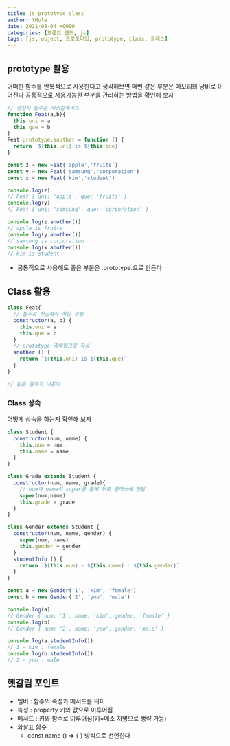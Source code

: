 ```yaml
---
title: js-prototype-class
author: YHole
date: 2021-08-04 +0900
categories: [프론트 엔드, js]
tags: [js, object, 프로토타입, prototype, class, 클래스]
---
```


## prototype 활용

어떠한 함수를 반복적으로 사용한다고 생각해보면
매번 같은 부분은 메모리의 낭비로 이어진다
공통적으로 사용가능한 부분을 관리하는 방법을 확인해 보자


```javascript
// 생성자 함수는 파스칼케이스
function Feat(a,b){
  this.uni = a
  this.que = b    
}
Feat.prototype.another = function () {
  return `${this.uni} is ${this.que}`
}

const z = new Feat('apple','fruits')
const y = new Feat('samsung','corporation')
const x = new Feat('kim','student')

console.log(z)
// Feat { uni: 'apple', que: 'fruits' }
console.log(y)
// Feat { uni: 'samsung', que: 'corporation' }

console.log(z.another())
// apple is fruits
console.log(y.another())
// samsung is corporation
console.log(x.another())
// kim is student
```

- 공통적으로 사용해도 좋은 부분은 .prototype.으로 만든다

## Class 활용

```javascript
class Feat{
  // 필수로 작성해야 하는 부분
  constructor(a, b) {
    this.uni = a
    this.que = b
  }    
  // prototype 축약형으로 작성
  another () {
    return `${this.uni} is ${this.que}`
  }
}

// 같은 결과가 나온다
```

### Class 상속

어떻게 상속을 하는지 확인해 보자

```javascript
class Student {
  constructor(num, name) {
    this.num = num
    this.name = name
  }
}

class Grade extends Student {
  constructor(num, name, grade){
    // num과 name이 super를 통해 부모 클래스에 전달
    super(num,name)
    this.grade = grade
  }
}

class Gender extends Student {
  constructor(num, name, gender) {
    super(num, name)
    this.gender = gender
  }
  studentInfo () {
    return `${this.num} - ${this.name} : ${this.gender}`
  }
}

const a = new Gender('1', 'kim', 'female')
const b = new Gender('2', 'yoo', 'male')

console.log(a)
// Gender { num: '1', name: 'kim', gender: 'female' }
console.log(b)
// Gender { num: '2', name: 'yoo', gender: 'male' }

console.log(a.studentInfo())
// 1 - kim : female
console.log(b.studentInfo())
// 2 - yoo : male
```

## 헷갈림 포인트

- 멤버 : 함수의 속성과 메서드를 의미
- 속성 : property 키와 값으로 이루어짐
- 메서드 : 키와 함수로 이루어짐(키=메소 지명으로 생략 가능)
- 화살표 함수  
  - const name () => { } 방식으로 선언한다
